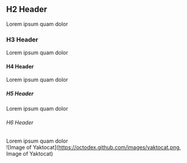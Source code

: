 # 
## H2 Header
Lorem ipsum quam dolor
### H3 Header
Lorem ipsum quam dolor
#### H4 Header
Lorem ipsum quam dolor
##### H5 Header
Lorem ipsum quam dolor
###### H6 Header
Lorem ipsum quam dolor  
![Image of Yaktocat](https://octodex.github.com/images/yaktocat.png, Image of Yaktocat)  
